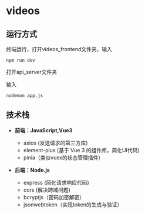# videos

## 运行方式

终端运行，打开videos_frontend文件夹，输入

```
npm run dev
```



打开api_server文件夹

输入

```
nodemon app.js
```


## 技术栈

 - **前端：JavaScript,Vue3**
	 - axios (发送请求的第三方库)
    - element-plus (基于 Vue 3 的组件库，简化UI代码)
    - pinia（类似vuex的状态管理插件）
    
    


 - **后端：Node.js**
	 - express (简化请求响应代码)
	 - cors (解决跨域问题)
	 - bcryptjs（密码加密解密）
	 - jsonwebtoken（实现token的生成与验证）

